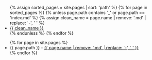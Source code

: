 <ul>
{% assign sorted_pages = site.pages | sort: 'path' %}
{% for page in sorted_pages %}
  {% unless page.path contains '_' or page.path == 'index.md' %}
    {% assign clean_name = page.name | remove: '.md' | replace: '-', ' ' %}
    <li><a href="{{ page.url }}">{{ clean_name }}</a></li>
  {% endunless %}
{% endfor %}
</ul>



<ul>
{% for page in site.pages %}
  <li>{{ page.path }} - <a href="{{ page.url }}">{{ page.name | remove: '.md' | replace: '-', ' ' }}</a></li>
{% endfor %}
</ul>